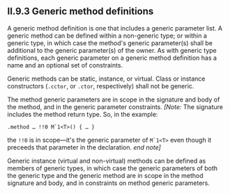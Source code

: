 ## II.9.3 Generic method definitions

A generic method definition is one that includes a generic parameter list.  A generic method can be defined within a non-generic type; or within a generic type, in which case the method's generic parameter(s) shall be additional to the generic parameter(s) of the owner. As with generic type definitions, each generic parameter on a generic method definition has a name and an optional set of constraints.

Generic methods can be static, instance, or virtual. Class or instance constructors (`.cctor`, or `.ctor`, respectively) shall not be generic.

The method generic parameters are in scope in the signature and body of the method, and in the generic parameter constraints. _[Note:_ The signature includes the method return type. So, in the example:

 ```ilasm
 .method … !!0 M`1<T>() { … }
 ```

the `!!0` is in scope&mdash;it's the generic parameter of ``M`1<T>`` even though it preceeds that parameter in the declaration. _end note]_

Generic instance (virtual and non-virtual) methods can be defined as members of generic types, in which case the generic parameters of both the generic type and the generic method are in scope in the method signature and body, and in constraints on method generic parameters.
